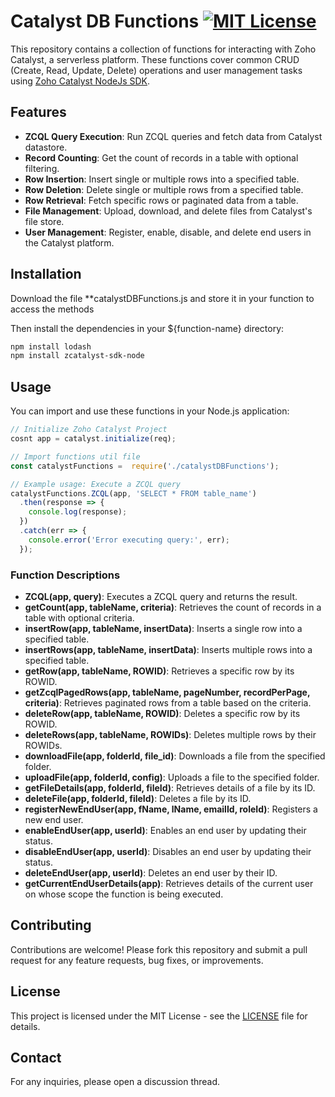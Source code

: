 

# Catalyst DB Functions [![MIT License](https://img.shields.io/badge/License-MIT-green.svg)](https://choosealicense.com/licenses/mit/)

This repository contains a collection of functions for interacting with Zoho Catalyst, a serverless platform. These functions cover common CRUD (Create, Read, Update, Delete) operations and user management tasks using [Zoho Catalyst NodeJs SDK](https://docs.catalyst.zoho.com/en/sdk/nodejs/v2/overview/).

## Features

- **ZCQL Query Execution**: Run ZCQL queries and fetch data from Catalyst datastore.
- **Record Counting**: Get the count of records in a table with optional filtering.
- **Row Insertion**: Insert single or multiple rows into a specified table.
- **Row Deletion**: Delete single or multiple rows from a specified table.
- **Row Retrieval**: Fetch specific rows or paginated data from a table.
- **File Management**: Upload, download, and delete files from Catalyst's file store.
- **User Management**: Register, enable, disable, and delete end users in the Catalyst platform.

## Installation

Download the file **catalystDBFunctions.js and store it in your function to access the methods

Then install the dependencies in your ${function-name} directory:

```bash
npm install lodash
npm install zcatalyst-sdk-node
```

## Usage

You can import and use these functions in your Node.js application:
```javascript
// Initialize Zoho Catalyst Project
cosnt app = catalyst.initialize(req);
```
```javascript
// Import functions util file
const catalystFunctions =  require('./catalystDBFunctions');
```

```javascript
// Example usage: Execute a ZCQL query
catalystFunctions.ZCQL(app, 'SELECT * FROM table_name')
  .then(response => {
    console.log(response);
  })
  .catch(err => {
    console.error('Error executing query:', err);
  });
```

### Function Descriptions

- **ZCQL(app, query)**: Executes a ZCQL query and returns the result.
- **getCount(app, tableName, criteria)**: Retrieves the count of records in a table with optional criteria.
- **insertRow(app, tableName, insertData)**: Inserts a single row into a specified table.
- **insertRows(app, tableName, insertData)**: Inserts multiple rows into a specified table.
- **getRow(app, tableName, ROWID)**: Retrieves a specific row by its ROWID.
- **getZcqlPagedRows(app, tableName, pageNumber, recordPerPage, criteria)**: Retrieves paginated rows from a table based on the criteria.
- **deleteRow(app, tableName, ROWID)**: Deletes a specific row by its ROWID.
- **deleteRows(app, tableName, ROWIDs)**: Deletes multiple rows by their ROWIDs.
- **downloadFile(app, folderId, file_id)**: Downloads a file from the specified folder.
- **uploadFile(app, folderId, config)**: Uploads a file to the specified folder.
- **getFileDetails(app, folderId, fileId)**: Retrieves details of a file by its ID.
- **deleteFile(app, folderId, fileId)**: Deletes a file by its ID.
- **registerNewEndUser(app, fName, lName, emailId, roleId)**: Registers a new end user.
- **enableEndUser(app, userId)**: Enables an end user by updating their status.
- **disableEndUser(app, userId)**: Disables an end user by updating their status.
- **deleteEndUser(app, userId)**: Deletes an end user by their ID.
- **getCurrentEndUserDetails(app)**: Retrieves details of the current user on whose scope the function is being executed.

## Contributing

Contributions are welcome! Please fork this repository and submit a pull request for any feature requests, bug fixes, or improvements.

## License

This project is licensed under the MIT License - see the [LICENSE](LICENSE) file for details.

## Contact

For any inquiries, please open a discussion thread.
